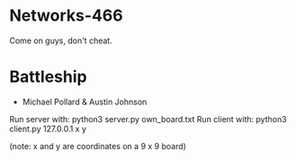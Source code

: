 # Networks-466
Come on guys, don't cheat.

# Battleship
  - Michael Pollard & Austin Johnson

Run server with: python3 server.py <port> own_board.txt
Run client with: python3 client.py 127.0.0.1 <port> x y

(note: x and y are coordinates on a 9 x 9 board)

